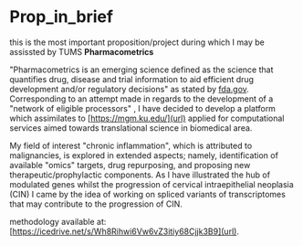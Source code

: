 # Prop_in_brief
this is the most important proposition/project during which I may be assissted by TUMS
**Pharmacometrics**

"Pharmacometrics is an emerging science defined as the science that quantifies drug, disease and trial information to aid efficient drug development and/or regulatory decisions" as stated by [fda.gov](url).
Corresponding to an attempt made in regards to the development of a "network of eligible processors" , I have decided to develop a platform which assimilates to [https://mgm.ku.edu/](url) applied for computational services aimed towards translational science in biomedical area.

My field of interest "chronic inflammation", which is attributed to malignancies, is explored in extended aspects; namely, identification of available "omics" targets, drug repurposing, and proposing new therapeutic/prophylactic components. 
As I have illustrated the hub of modulated genes whilst the progression of cervical intraepithelial neoplasia (CIN) I came by the idea of working on spliced variants of transcriptomes that may contribute to the progression of CIN.

methodology available at: [https://icedrive.net/s/Wh8Rihwi6Vw6vZ3itiy68Cjjk3B9](url).

